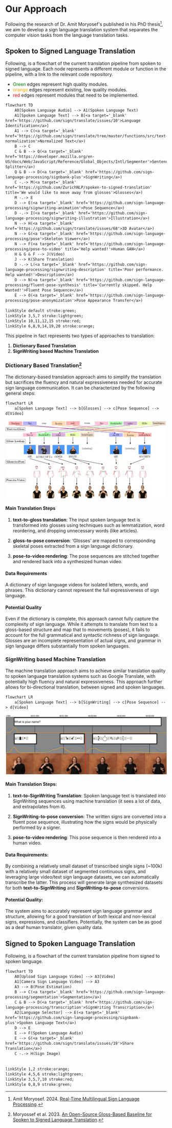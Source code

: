 # Our Approach

Following the research of Dr. Amit Moryosef's published in his PhD thesis[^amit-thesis], we aim to develop a sign language translation system that separates the computer vision tasks from the language translation tasks.

[^amit-thesis]: Amit Moryosef. 2024. [Real-Time Multilingual Sign Language Processing](https://arxiv.org/abs/2412.01991).

## Spoken to Signed Language Translation

Following, is a flowchart of the current translation pipeline from spoken to signed language.
Each node represents a different module or function in the pipeline, with a link to the relevant code repository.

- <span style="color: green">Green</span> edges represent high quality modules.
- <span style="color: orange">orange</span> edges represent existing, low quality modules.
- <span style="color: red">red</span> edges represent modules that need to be implemented.

```mermaid
flowchart TD
    A0[Spoken Language Audio] --> A1(Spoken Language Text)
    A1[Spoken Language Text] --> B[<a target='_blank' href='https://github.com/sign/translate/issues/10'>Language Identification</a>]
    A1 --> C(<a target='_blank' href='https://github.com/sign/translate/tree/master/functions/src/text-normalization'>Normalized Text</a>)
    B --> C
    C & B --> Q(<a target='_blank' href='https://developer.mozilla.org/en-US/docs/Web/JavaScript/Reference/Global_Objects/Intl/Segmenter'>Sentence Splitter</a>)
    Q & B --> D(<a target='_blank' href='https://github.com/sign-language-processing/signbank-plus'>SignWriting</a>)
    C -.-> M(<a target='_blank' href='https://github.com/ZurichNLP/spoken-to-signed-translation' title='We would like to move away from glosses'>Glosses</a>)
    M -.-> E
    D --> E(<a target='_blank' href='https://github.com/sign-language-processing/signwriting-animation'>Pose Sequence</a>)
    D -.-> I(<a target='_blank' href='https://github.com/sign-language-processing/signwriting-illustration'>Illustration</a>)
    N --> H(<a target='_blank' href='https://github.com/sign/translate/issues/68'>3D Avatar</a>)
    N --> G(<a target='_blank' href='https://github.com/sign-language-processing/pose'>Skeleton Viewer</a>)
    N --> F(<a target='_blank' href='https://github.com/sign-language-processing/pose-to-video' title='Help wanted!'>Human GAN</a>)
    H & G & F --> J(Video)
    J --> K(Share Translation)
    D -.-> L(<a target='_blank' href='https://github.com/sign-language-processing/signwriting-description' title='Poor performance. Help wanted!'>Description</a>)
    O --> N(<a target='_blank' href='https://github.com/sign-language-processing/fluent-pose-synthesis' title='Currently skipped. Help Wanted!'>Fluent Pose Sequence</a>)
    E --> O(<a target='_blank' href='https://github.com/sign-language-processing/pose-anonymization'>Pose Appearance Transfer</a>)

linkStyle default stroke:green;
linkStyle 3,5,7 stroke:lightgreen;
linkStyle 10,11,12,15 stroke:red;
linkStyle 6,8,9,14,19,20 stroke:orange;
```

This pipeline in fact represents two types of approaches to translation:

1. **Dictionary Based Translation**
2. **SignWriting based Machine Translation**

### Dictionary Based Translation[^dictionary-baseline]

[^dictionary-baseline]: Moryossef et al. 2023. [An Open-Source Gloss-Based Baseline for Spoken to Signed Language Translation](https://aclanthology.org/2023.at4ssl-1.3/).

The dictionary-based translation approach aims to simplify the translation but sacrifices the fluency and natural expressiveness needed for accurate sign language communication. It can be characterized by the following general steps:

```mermaid
flowchart LR
    a[Spoken Language Text] --> b[Glosses] --> c[Pose Sequence] --> d[Video]
```

![Visualization of one example through the dictionary-based translation pipeline](./assets//dictionary-pipeline.png)

#### **Main Translation Steps**

1. **text-to-gloss translation**: The input spoken language text is transformed into glosses using techniques such as lemmatization, word reordering, and dropping unnecessary words (like articles).

2. **gloss-to-pose conversion**: ‘Glosses’ are mapped to corresponding skeletal poses extracted from a sign language dictionary.

3. **pose-to-video rendering**: The pose sequences are stitched together and rendered back into a synthesized human video.

#### **Data Requirements**

A dictionary of sign language videos for isolated letters, words, and phrases. This dictionary cannot represent the full expressiveness of sign language.

#### **Potential Quality**

Even if the dictionary is complete, this approach cannot fully capture the complexity of sign language. While it attempts to translate from text to a gloss-based structure and map that to movements (poses), it fails to account for the full grammatical and syntactic richness of sign language. Glosses are an incomplete representation of actual signs, and grammar in sign language differs substantially from spoken languages.

### SignWriting based Machine Translation

The machine translation approach aims to achieve similar translation quality to spoken language translation systems such as Google Translate, with potentially high fluency and natural expressiveness. This approach further allows for bi-directional translation, between signed and spoken languages.

```mermaid
flowchart LR
    a[Spoken Language Text] --> b[SignWriting] --> c[Pose Sequence] --> d[Video]
```

![Visualization of one example through the SignWriting-based translation pipeline](./assets/sign-tube-example.png)

#### **Main Translation Steps:**

1. **text-to-SignWriting Translation**: Spoken language text is translated into SignWriting sequences using machine translation (it sees a lot of data, and extrapolates from it).

2. **SignWriting-to-pose conversion**: The written signs are converted into a fluent pose sequence, illustrating how the signs would be physically performed by a signer.

3. **pose-to-video rendering**: This pose sequence is then rendered into a human video.

#### **Data Requirements:**

By combining a relatively small dataset of transcribed single signs (~100k) with a relatively small dataset of segmented continuous signs, and leveraging large video/text sign language datasets, we can automatically transcribe the latter. This process will generate large synthesized datasets for both **text-to-SignWriting** and **SignWriting-to-pose** conversions.

#### **Potential Quality:**

The system aims to accurately represent sign language grammar and structure, allowing for a good translation of both lexical and non-lexical signs, expressions, and classifiers. Potentially, the system can be as good as a deaf human translator, given quality data.

## Signed to Spoken Language Translation

Following, is a flowchart of the current translation pipeline from signed to spoken language.

```mermaid
flowchart TD
    A0[Upload Sign Language Video] --> A3[Video]
    A1[Camera Sign Language Video] --> A3
    A3 --> B(Pose Estimation)
    B --> C(<a target='_blank' href='https://github.com/sign-language-processing/segmentation'>Segmentation</a>)
    C & B --> D(<a target='_blank' href='https://github.com/sign-language-processing/transcription'>SignWriting Transcription</a>)
    A2[Language Selector] --> E(<a target='_blank' href='https://github.com/sign-language-processing/signbank-plus'>Spoken Language Text</a>)
    D --> E
    E --> F(Spoken Language Audio)
    E --> G(<a target='_blank' href='https://github.com/sign/translate/issues/19'>Share Translation</a>)
    C -.-> H(Sign Image)


linkStyle 1,2 stroke:orange;
linkStyle 4,5,6 stroke:lightgreen;
linkStyle 3,5,7,10 stroke:red;
linkStyle 0,8,9 stroke:green;
```
